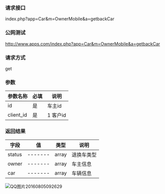 ### **请求接口**
index.php?app=Car&m=OwnerMobile&a=getbackCar



### **公网测试**
http://www.apps.com/index.php?app=Car&m=OwnerMobile&a=getbackCar

### **请求方式**
get


### **参数**
| 参数名称  |必填|     说明      |
|------|-----|------|
| id     | 是 |   车主id  |
| client_id| 是 |   1 客户id  |
### **返回结果**
|字段        |值          |类型    |说明        |
| ---------  |--------    |-------- |--------  |
|status| -------     |array    |退换车类型     |
|owner| -------     |array    |车主信息    |
|car| -------     |array   |车辆信息     |


![QQ图片20160805092629](http://192.168.1.240/uploads/ranmufei/apps/d288891a34/QQ%E5%9B%BE%E7%89%8720160805092629.png)
